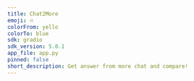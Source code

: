 ```yaml
---
title: Chat2More
emoji: 🔥
colorFrom: yello
colorTo: blue
sdk: gradio
sdk_version: 5.0.1
app_file: app.py
pinned: false
short_description: Get answer from more chat and compare!
---
```

